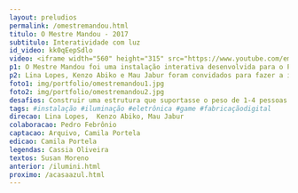```yaml
---
layout: preludios
permalink: /omestremandou.html
titulo: O Mestre Mandou - 2017
subtitulo: Interatividade com luz
id_video: kk0qEepSdlo
video: <iframe width="560" height="315" src="https://www.youtube.com/embed/kk0qEepSdlo" frameborder="0" allow="accelerometer; autoplay; encrypted-media; gyroscope; picture-in-picture" allowfullscreen></iframe>
p1: O Mestre Mandou foi uma instalação interativa desenvolvida para o PlastCoLab, iniciativa da Braskem e da ABIPLAST. O PlastCoLab foi um espaço na forma de cubo mágico gigante que invadiu a Av.Paulista no final de 2017, para abrigar exposições, oficinas e palestras sobre fabricação digital e o futuro do plástico. O projeto O Mestre Mandou demonstra a criação de uma instalação lúdica muito chamativa ao público transeunte, fácil de interagir e capaz de gerar engajamento e entusiasmo de forma espontânea.
p2: Lina Lopes, Kenzo Abiko e Mau Jabur foram convidados para fazer a iluminação externa da estrutura e acabaram desenvolvendo um jogo que é uma versão gigante do clássico jogo eletrônico Genius. Nele, os jogadores precisam memorizar e repetir sem errar uma sequência de luzes coloridas. Nesta versão, o jogo se tornou um tablado de madeira fresada em que os jogadores faziam a sequência com os pés. Porém, ao mesmo tempo a sequência de cores era exibida na fachada do cubo gigante, causando um efeito de escala arquitetônica. O resultado causou grande encantamento e atratividade. Além disso, a facilidade de interagir com a instalação, sem precisar de instruções, também contribuiu para seu sucesso. 
foto1: img/portfolio/omestremandou1.jpg
foto2: img/portfolio/omestremandou2.jpg
desafios: Construir uma estrutura que suportasse o peso de 1-4 pessoas brincando; fazer um projeto interativo de escala arquitetônica; desenvolver um sistema de iluminação de backlight, adaptando os materiais e instalações da cenografia.
tags: #instalação #iluminação #eletrônica #game #fabricaçãodigital 
direcao: Lina Lopes,  Kenzo Abiko, Mau Jabur
colaboracao: Pedro Febrônio
captacao: Arquivo, Camila Portela
edicao: Camila Portela
legendas: Cassia Oliveira
textos: Susan Moreno
anterior: /ilumini.html
proximo: /acasaazul.html
---
```

